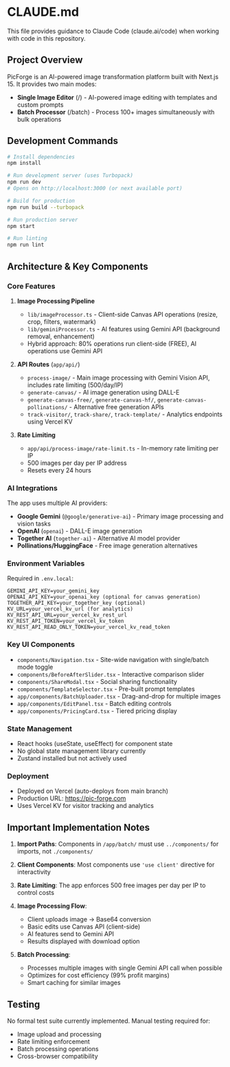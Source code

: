 # CLAUDE.md

This file provides guidance to Claude Code (claude.ai/code) when working with code in this repository.

## Project Overview

PicForge is an AI-powered image transformation platform built with Next.js 15. It provides two main modes:
- **Single Image Editor** (/) - AI-powered image editing with templates and custom prompts
- **Batch Processor** (/batch) - Process 100+ images simultaneously with bulk operations

## Development Commands

```bash
# Install dependencies
npm install

# Run development server (uses Turbopack)
npm run dev
# Opens on http://localhost:3000 (or next available port)

# Build for production
npm run build --turbopack

# Run production server
npm start

# Run linting
npm run lint
```

## Architecture & Key Components

### Core Features

1. **Image Processing Pipeline**
   - `lib/imageProcessor.ts` - Client-side Canvas API operations (resize, crop, filters, watermark)
   - `lib/geminiProcessor.ts` - AI features using Gemini API (background removal, enhancement)
   - Hybrid approach: 80% operations run client-side (FREE), AI operations use Gemini API

2. **API Routes** (`app/api/`)
   - `process-image/` - Main image processing with Gemini Vision API, includes rate limiting (500/day/IP)
   - `generate-canvas/` - AI image generation using DALL-E
   - `generate-canvas-free/`, `generate-canvas-hf/`, `generate-canvas-pollinations/` - Alternative free generation APIs
   - `track-visitor/`, `track-share/`, `track-template/` - Analytics endpoints using Vercel KV

3. **Rate Limiting**
   - `app/api/process-image/rate-limit.ts` - In-memory rate limiting per IP
   - 500 images per day per IP address
   - Resets every 24 hours

### AI Integrations

The app uses multiple AI providers:
- **Google Gemini** (`@google/generative-ai`) - Primary image processing and vision tasks
- **OpenAI** (`openai`) - DALL-E image generation
- **Together AI** (`together-ai`) - Alternative AI model provider
- **Pollinations/HuggingFace** - Free image generation alternatives

### Environment Variables

Required in `.env.local`:
```
GEMINI_API_KEY=your_gemini_key
OPENAI_API_KEY=your_openai_key (optional for canvas generation)
TOGETHER_API_KEY=your_together_key (optional)
KV_URL=your_vercel_kv_url (for analytics)
KV_REST_API_URL=your_vercel_kv_rest_url
KV_REST_API_TOKEN=your_vercel_kv_token
KV_REST_API_READ_ONLY_TOKEN=your_vercel_kv_read_token
```

### Key UI Components

- `components/Navigation.tsx` - Site-wide navigation with single/batch mode toggle
- `components/BeforeAfterSlider.tsx` - Interactive comparison slider
- `components/ShareModal.tsx` - Social sharing functionality
- `components/TemplateSelector.tsx` - Pre-built prompt templates
- `app/components/BatchUploader.tsx` - Drag-and-drop for multiple images
- `app/components/EditPanel.tsx` - Batch editing controls
- `app/components/PricingCard.tsx` - Tiered pricing display

### State Management

- React hooks (useState, useEffect) for component state
- No global state management library currently
- Zustand installed but not actively used

### Deployment

- Deployed on Vercel (auto-deploys from main branch)
- Production URL: https://pic-forge.com
- Uses Vercel KV for visitor tracking and analytics

## Important Implementation Notes

1. **Import Paths**: Components in `/app/batch/` must use `../components/` for imports, not `./components/`

2. **Client Components**: Most components use `'use client'` directive for interactivity

3. **Rate Limiting**: The app enforces 500 free images per day per IP to control costs

4. **Image Processing Flow**:
   - Client uploads image → Base64 conversion
   - Basic edits use Canvas API (client-side)
   - AI features send to Gemini API
   - Results displayed with download option

5. **Batch Processing**:
   - Processes multiple images with single Gemini API call when possible
   - Optimizes for cost efficiency (99% profit margins)
   - Smart caching for similar images

## Testing

No formal test suite currently implemented. Manual testing required for:
- Image upload and processing
- Rate limiting enforcement
- Batch processing operations
- Cross-browser compatibility